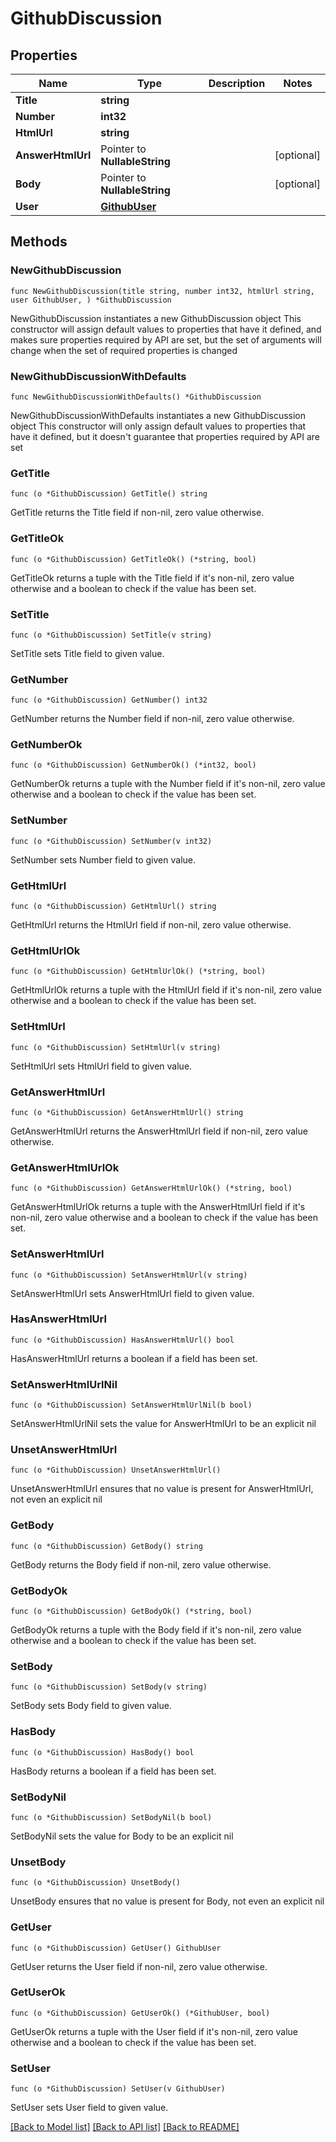 # GithubDiscussion

## Properties

Name | Type | Description | Notes
------------ | ------------- | ------------- | -------------
**Title** | **string** |  | 
**Number** | **int32** |  | 
**HtmlUrl** | **string** |  | 
**AnswerHtmlUrl** | Pointer to **NullableString** |  | [optional] 
**Body** | Pointer to **NullableString** |  | [optional] 
**User** | [**GithubUser**](GithubUser.md) |  | 

## Methods

### NewGithubDiscussion

`func NewGithubDiscussion(title string, number int32, htmlUrl string, user GithubUser, ) *GithubDiscussion`

NewGithubDiscussion instantiates a new GithubDiscussion object
This constructor will assign default values to properties that have it defined,
and makes sure properties required by API are set, but the set of arguments
will change when the set of required properties is changed

### NewGithubDiscussionWithDefaults

`func NewGithubDiscussionWithDefaults() *GithubDiscussion`

NewGithubDiscussionWithDefaults instantiates a new GithubDiscussion object
This constructor will only assign default values to properties that have it defined,
but it doesn't guarantee that properties required by API are set

### GetTitle

`func (o *GithubDiscussion) GetTitle() string`

GetTitle returns the Title field if non-nil, zero value otherwise.

### GetTitleOk

`func (o *GithubDiscussion) GetTitleOk() (*string, bool)`

GetTitleOk returns a tuple with the Title field if it's non-nil, zero value otherwise
and a boolean to check if the value has been set.

### SetTitle

`func (o *GithubDiscussion) SetTitle(v string)`

SetTitle sets Title field to given value.


### GetNumber

`func (o *GithubDiscussion) GetNumber() int32`

GetNumber returns the Number field if non-nil, zero value otherwise.

### GetNumberOk

`func (o *GithubDiscussion) GetNumberOk() (*int32, bool)`

GetNumberOk returns a tuple with the Number field if it's non-nil, zero value otherwise
and a boolean to check if the value has been set.

### SetNumber

`func (o *GithubDiscussion) SetNumber(v int32)`

SetNumber sets Number field to given value.


### GetHtmlUrl

`func (o *GithubDiscussion) GetHtmlUrl() string`

GetHtmlUrl returns the HtmlUrl field if non-nil, zero value otherwise.

### GetHtmlUrlOk

`func (o *GithubDiscussion) GetHtmlUrlOk() (*string, bool)`

GetHtmlUrlOk returns a tuple with the HtmlUrl field if it's non-nil, zero value otherwise
and a boolean to check if the value has been set.

### SetHtmlUrl

`func (o *GithubDiscussion) SetHtmlUrl(v string)`

SetHtmlUrl sets HtmlUrl field to given value.


### GetAnswerHtmlUrl

`func (o *GithubDiscussion) GetAnswerHtmlUrl() string`

GetAnswerHtmlUrl returns the AnswerHtmlUrl field if non-nil, zero value otherwise.

### GetAnswerHtmlUrlOk

`func (o *GithubDiscussion) GetAnswerHtmlUrlOk() (*string, bool)`

GetAnswerHtmlUrlOk returns a tuple with the AnswerHtmlUrl field if it's non-nil, zero value otherwise
and a boolean to check if the value has been set.

### SetAnswerHtmlUrl

`func (o *GithubDiscussion) SetAnswerHtmlUrl(v string)`

SetAnswerHtmlUrl sets AnswerHtmlUrl field to given value.

### HasAnswerHtmlUrl

`func (o *GithubDiscussion) HasAnswerHtmlUrl() bool`

HasAnswerHtmlUrl returns a boolean if a field has been set.

### SetAnswerHtmlUrlNil

`func (o *GithubDiscussion) SetAnswerHtmlUrlNil(b bool)`

 SetAnswerHtmlUrlNil sets the value for AnswerHtmlUrl to be an explicit nil

### UnsetAnswerHtmlUrl
`func (o *GithubDiscussion) UnsetAnswerHtmlUrl()`

UnsetAnswerHtmlUrl ensures that no value is present for AnswerHtmlUrl, not even an explicit nil
### GetBody

`func (o *GithubDiscussion) GetBody() string`

GetBody returns the Body field if non-nil, zero value otherwise.

### GetBodyOk

`func (o *GithubDiscussion) GetBodyOk() (*string, bool)`

GetBodyOk returns a tuple with the Body field if it's non-nil, zero value otherwise
and a boolean to check if the value has been set.

### SetBody

`func (o *GithubDiscussion) SetBody(v string)`

SetBody sets Body field to given value.

### HasBody

`func (o *GithubDiscussion) HasBody() bool`

HasBody returns a boolean if a field has been set.

### SetBodyNil

`func (o *GithubDiscussion) SetBodyNil(b bool)`

 SetBodyNil sets the value for Body to be an explicit nil

### UnsetBody
`func (o *GithubDiscussion) UnsetBody()`

UnsetBody ensures that no value is present for Body, not even an explicit nil
### GetUser

`func (o *GithubDiscussion) GetUser() GithubUser`

GetUser returns the User field if non-nil, zero value otherwise.

### GetUserOk

`func (o *GithubDiscussion) GetUserOk() (*GithubUser, bool)`

GetUserOk returns a tuple with the User field if it's non-nil, zero value otherwise
and a boolean to check if the value has been set.

### SetUser

`func (o *GithubDiscussion) SetUser(v GithubUser)`

SetUser sets User field to given value.



[[Back to Model list]](../README.md#documentation-for-models) [[Back to API list]](../README.md#documentation-for-api-endpoints) [[Back to README]](../README.md)


